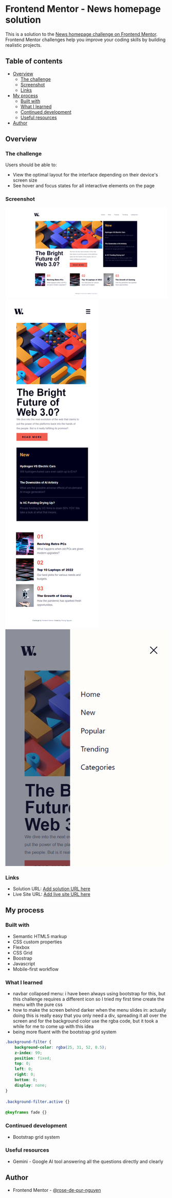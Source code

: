 # Frontend Mentor - News homepage solution

This is a solution to the [News homepage challenge on Frontend Mentor](https://www.frontendmentor.io/challenges/news-homepage-H6SWTa1MFl). Frontend Mentor challenges help you improve your coding skills by building realistic projects. 

## Table of contents

- [Overview](#overview)
  - [The challenge](#the-challenge)
  - [Screenshot](#screenshot)
  - [Links](#links)
- [My process](#my-process)
  - [Built with](#built-with)
  - [What I learned](#what-i-learned)
  - [Continued development](#continued-development)
  - [Useful resources](#useful-resources)
- [Author](#author)


## Overview

### The challenge

Users should be able to:

- View the optimal layout for the interface depending on their device's screen size
- See hover and focus states for all interactive elements on the page

### Screenshot

![desktop version](results/News%20homepage%20-%20desktop.png)
![mobile version](results/News%20homepage%20-%20mobile.png)
![mobile menu active](results/News%20homepage%20-%20mobile%20-%20menu%20active.png)


### Links

- Solution URL: [Add solution URL here](https://your-solution-url.com)
- Live Site URL: [Add live site URL here](https://your-live-site-url.com)

## My process

### Built with

- Semantic HTML5 markup
- CSS custom properties
- Flexbox
- CSS Grid
- Boostrap
- Javascript
- Mobile-first workflow

### What I learned

- navbar collapsed menu: i have been always using bootstrap for this, but this challenge requires a different icon so I tried my first time create the menu with the pure css
- how to make the screen behind darker when the menu slides in: actually doing this is really easy that you only need a div, spreading it all over the screen and for the background color use the rgba code, but it took a while for me to come up with this idea
- being more fluent with the bootstrap grid system

```css
.background-filter {
    background-color: rgba(25, 31, 52, 0.5);
    z-index: 99;
    position: fixed;
    top: 0;
    left: 0;
    right: 0;
    bottom: 0;
    display: none;
}

.background-filter.active {}

@keyframes fade {}
```

### Continued development

- Bootstrap grid system

### Useful resources

- Gemini - Google AI tool answering all the questions directly and clearly


## Author

- Frontend Mentor - [@rose-de-pur-nguyen](https://www.frontendmentor.io/profile/rose-de-pur-nguyen)

